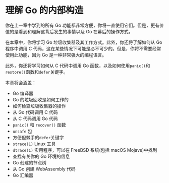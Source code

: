 # 理解 Go 的内部构造

你在上一章中学到的所有 Go 功能都非常方便，你将一直使用它们。但是，更有价值的是看到和理解这背后发生的事情以及 Go 在幕后的操作方式。

在本章中，你将学习 Go 垃圾收集器及其工作方式。此外，你还将了解如何从 Go 程序中调用 C 代码，这在某些情况下可能是必不可少的。但是，你将不需要经常使用此功能，因为 Go 是一种非常强大的编程语言。

此外，你还将学习如何从 C 代码中调用 Go 函数，以及如何使用`panic()`和`restore()`函数和`defer`关键字。

本章将会涵盖：
- Go 编译器
- Go 的垃圾回收是如何工作的
- 如何检查垃圾收集器的操作
- 从 Go 代码调用 C 代码
- 从 C 代码调用 Go 代码
- `panic()` 和 `recover()` 函数
- `unsafe` 包
- 方便但棘手的`defer`关键字
- `strace(1)` Linux 工具
- `dtrace(1)` 实用程序，可以在 FreeBSD 系统(包括 macOS Mojave)中找到
- 查找有关你的 Go 环境的信息
- Go 创建的节点树
- 从 Go 创建 WebAssembly 代码
- Go 汇编器


